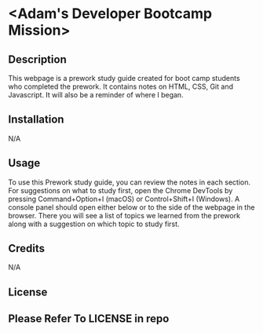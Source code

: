 # <Adam's Developer Bootcamp Mission>

## Description

This webpage is a prework study guide created for boot camp students who completed the prework. It contains notes on HTML, CSS, Git and Javascript. It will also be a reminder of where I began.


## Installation

N/A

## Usage

To use this Prework study guide, you can review the notes in each section.  For suggestions on what to study first, open the Chrome DevTools by pressing Command+Option+I (macOS) or Control+Shift+I (Windows). A console panel should open either below or to the side of the webpage in the browser. There you will see a list of topics we learned from the prework along with a suggestion on which topic to study first.

## Credits

N/A

## License

Please Refer To LICENSE in repo
---
